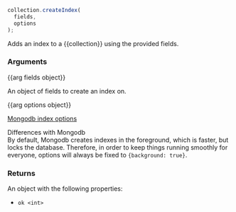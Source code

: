 ``` javascript
collection.createIndex(
  fields,
  options
);
```

Adds an index to a {{collection}} using the provided fields.

### Arguments

{{arg fields object}}

An object of fields to create an index on.

{{arg options object}}

[Mongodb index options](https://docs.mongodb.com/manual/reference/method/db.collection.createIndex/index.html#ensureindex-options)

<div class="message is-info">
  <div class="message-header">Differences with Mongodb</div>
  <div class="message-body">
    By default, Mongodb creates indexes in the foreground, which is faster, but locks the database. Therefore, in order to keep things running smoothly for everyone, options will always be fixed to <code>{background: true}</code>.
  </div>
</div>


### Returns
An object with the following properties:

- `ok <int>`
